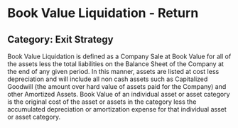 # Book Value Liquidation - Return
## Category: Exit Strategy
Book Value Liquidation is defined as a Company Sale at Book Value for all of the assets less the total liabilities on the Balance Sheet of the Company at the end of any given period. In this manner, assets are listed at cost less depreciation and will include all non cash assets such as Capitalized Goodwill (the amount over hard value of assets paid for the Company) and other Amortized Assets.
Book Value of an individual asset or asset category is the original cost of the asset or assets in the category less the accumulated depreciation or amortization expense for that individual asset or asset category.
